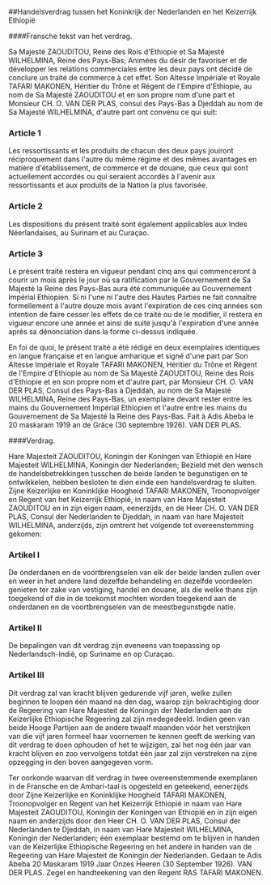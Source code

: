 <meta http-equiv='Content-Type' content='text/html; charset=utf-8' />

##Handelsverdrag tussen het Koninkrijk der Nederlanden en het Keizerrijk Ethiopië

####Fransche tekst van het verdrag.

Sa Majesté ZAOUDITOU, Reine des Rois d'Ethiopie et Sa Majesté WILHELMINA, Reine des Pays-Bas; Animées du désir de favoriser et de développer les relations commerciales entre les deux pays ont décidé de conclure un traité de commerce à cet effet.   Son Altesse Impériale et Royale TAFARI MAKONEN, Héritier du Trône et Régent de l'Empire d'Ethiopie, au nom de Sa Majesté ZAOUDITOU et en son propre nom d'une part et Monsieur CH. O. VAN DER PLAS, consul des Pays-Bas à Djeddah au nom de Sa Majesté WILHELMINA, d'autre part ont convenu ce qui suit:    

### Article  1  

Les ressortissants et les produits de chacun des deux pays jouiront réciproquement dans l'autre du même régime et des mêmes avantages en matière d'établissement, de commerce et de douane, que ceux qui sont actuellement accordés ou qui seraient accordés à l'avenir aux ressortissants et aux produits de la Nation la plus favorisée.  

### Article  2  

Les dispositions du présent traité sont également applicables aux Indes Néerlandaises, au Surinam et au Curaçao.  

### Article  3  

Le présent traité restera en vigueur pendant cinq ans qui commenceront à courir un mois après le jour où sa ratification par le Gouvernement de Sa Majesté la Reine des Pays-Bas aura été communiquée au Gouvernement Impérial Ethiopien. Si ni l'une ni l'autre des Hautes Parties ne fait connaître formellement à l'autre douze mois avant l'expiration de ces cinq années son intention de faire cesser les effets de ce traité ou de le modifier, il restera en vigueur encore une année et ainsi de suite jusqu'à l'expiration d'une année après sa dénonciation dans la forme ci-dessus indiquée.  

En foi de quoi, le présent traité a été rédigé en deux exemplaires identiques en langue française et en langue amharique et signé d'une part par Son Altesse Impériale et Royale TAFARI MAKONEN, Héritier du Trône et Régent de l'Empire d'Ethiopie au nom de Sa Majesté ZAOUDITOU, Reine des Rois d'Ethiopie et en son propre nom et d'autre part, par Monsieur CH. O. VAN DER PLAS, Consul des Pays-Bas à Djeddah, au nom de Sa Majesté WILHELMINA, Reine des Pays-Bas, un exemplaire devant rester entre les mains du Gouvernement Impérial Ethiopien et l'autre entre les mains du Gouvernement de Sa Majesté la Reine des Pays-Bas. Fait à Adis Abeba le 20 maskaram 1919 an de Grâce (30 septembre 1926). VAN DER PLAS.  

####Verdrag.

Hare Majesteit ZAOUDITOU, Koningin der Koningen van Ethiopië en Hare Majesteit WILHELMINA, Koningin der Nederlanden; Bezield met den wensch de handelsbetrekkingen tusschen de beide landen te begunstigen en te ontwikkelen, hebben besloten te dien einde een handelsverdrag te sluiten.   Zijne Keizerlijke en Koninklijke Hoogheid TAFARI MAKONEN, Troonopvolger en Regent van het Keizerrijk Ethiopië, in naam van Hare Majesteit ZAOUDITOU en in zijn eigen naam, eenerzijds, en de Heer CH. O. VAN DER PLAS, Consul der Nederlanden te Djeddah, in naam van hare Majesteit WILHELMINA, anderzijds, zijn omtrent het volgende tot overeenstemming gekomen:    

### Artikel  I  

De onderdanen en de voortbrengselen van elk der beide landen zullen over en weer in het andere land dezelfde behandeling en dezelfde voordeelen genieten ter zake van vestiging, handel en douane, als die welke thans zijn toegekend of die in de toekomst mochten worden toegekend aan de onderdanen en de voortbrengselen van de meestbegunstigde natie.  

### Artikel  II  

De bepalingen van dit verdrag zijn eveneens van toepassing op Nederlandsch-Indië, op Suriname en op Curaçao.  

### Artikel  III  

Dit verdrag zal van kracht blijven gedurende vijf jaren, welke zullen beginnen te loopen één maand na den dag, waarop zijn bekrachtiging door de Regeering van Hare Majesteit de Koningin der Nederlanden aan de Keizerlijke Ethiopische Regeering zal zijn medegedeeld. Indien geen van beide Hooge Partijen aan de andere twaalf maanden vóór het verstrijken van die vijf jaren formeel haar voornemen te kennen geeft de werking van dit verdrag te doen ophouden of het te wijzigen, zal het nog één jaar van kracht blijven en zoo vervolgens totdat één jaar zal zijn verstreken na zijne opzegging in den boven aangegeven vorm.  

Ter oorkonde waarvan dit verdrag in twee overeenstemmende exemplaren in de Fransche en de Amhari-taal is opgesteld en geteekend, eenerzijds door Zijne Keizerlijke en Koninklijke Hoogheid TAFARI MAKONEN, Troonopvolger en Regent van het Keizerrijk Ethiopië in naam van Hare Majesteit ZAOUDITOU, Koningin der Koningen van Ethiopië en in zijn eigen naam en anderzijds door den Heer CH. O. VAN DER PLAS, Consul der Nederlanden te Djeddah, in naam van Hare Majesteit WILHELMINA, Koningin der Nederlanden; één exemplaar bestemd om te blijven in handen van de Keizerlijke Ethiopische Regeering en het andere in handen van de Regeering van Hare Majesteit de Koningin der Nederlanden. Gedaan te Adis Abeba 20 Maskaram 1919 Jaar Onzes Heeren (30 September 1926). VAN DER PLAS. Zegel en handteekening van den Regent RAS TAFARI MAKONEN.  

